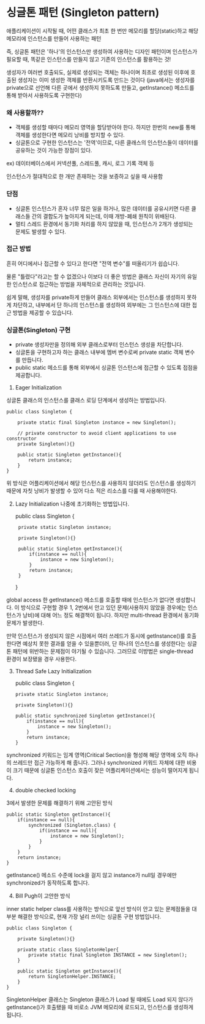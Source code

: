 # 싱글톤 패턴 (Singleton pattern)

애플리케이션이 시작될 때, 어떤 클래스가 최초 한 번만 메모리를 할당(static)하고 해당 메모리에 인스턴스를 만들어 사용하는 패턴

즉, 싱글톤 패턴은 '하나'의 인스턴스만 생성하여 사용하는 디자인 패턴이며 인스턴스가 필요할 때, 똑같은 인스턴스를 만들지 않고 기존의 인스턴스를 활용하는 것!


생성자가 여러번 호출되도, 실제로 생성되는 객체는 하나이며 최초로 생성된 이후에 호출된 생성자는 이미 생성한 객체를 반환시키도록 만드는 것이다
(java에서는 생성자를 private으로 선언해 다른 곳에서 생성하지 못하도록 만들고, getInstance() 메소드를 통해 받아서 사용하도록 구현한다)

### 왜 사용할까?? 

- 객체를 생성할 때마다 메모리 영역을 할당받아야 한다. 하지만 한번의 new를 통해 객체를 생성한다면 메모리 낭비를 방지할 수 있다. 
- 싱글톤으로 구현한 인스턴스는 '전역'이므로, 다른 클래스의 인스턴스들이 데이터를 공유하는 것이 가능한 장점이 있다.

ex) 데이터베이스에서 커넥션풀, 스레드풀, 캐시, 로그 기록 객체 등

인스턴스가 절대적으로 한 개만 존재하는 것을 보증하고 싶을 때 사용함

### 단점

- 싱글톤 인스턴스가 혼자 너무 많은 일을 하거나, 많은 데이터를 공유시키면 다른 클래스들 간의 결합도가 높아지게 되는데, 이때 개방-폐쇄 원칙이 위배된다.
- 멀티 스레드 환경에서 동기화 처리를 하지 않았을 때, 인스턴스가 2개가 생성되는 문제도 발생할 수 있다.


### 접근 방법

흔히 어디에서나 접근할 수 있다고 한다면 "전역 변수"를 떠올리기가 쉽습니다.

물론 "틀렸다"라고는 할 수 없겠으나 이보다 더 좋은 방법은 클래스 자신이 자기의 유일한 인스턴스로 접근하는 방법을 자체적으로 관리하는 것입니다.

쉽게 말해, 생성자를 private하게 만들어 클래스 외부에서는 인스턴스를 생성하지 못하게 차단하고, 내부에서 단 하나의 인스턴스를 생성하여 외부에는 그 인스턴스에 대한 접근 방법을 제공할 수 있습니다.

### 싱글톤(Singleton) 구현

- private 생성자만을 정의해 외부 클래스로부터 인스턴스 생성을 차단합니다.
- 싱글톤을 구현하고자 하는 클래스 내부에 멤버 변수로써 private static 객체 변수를 만듭니다.
- public static 메소드를 통해 외부에서 싱글톤 인스턴스에 접근할 수 있도록 접점을 제공합니다.


1. Eager Initialization

싱글톤 클래스의 인스턴스를 클래스 로딩 단계에서 생성하는 방법입니다.

    public class Singleton {

        private static final Singleton instance = new Singleton();

        // private constructor to avoid client applications to use constructor
        private Singleton(){}

        public static Singleton getInstance(){
            return instance;
        }
    }
    
 위 방식은 어플리케이션에서 해당 인스턴스를 사용하지 않더라도 인스턴스를 생성하기 때문에 자칫 낭비가 발생할 수 있어 다소 적은 리소스를 다룰 때 사용해야한다.
 
 
2. Lazy Initialization
나중에 초기화하는 방법입니다.

    public class Singleton {

        private static Singleton instance;

        private Singleton(){}

        public static Singleton getInstance(){
            if(instance == null){
                instance = new Singleton();
            }
            return instance;
        }
    }

 global access 한 getInstance() 메소드를 호출할 때에 인스턴스가 없다면 생성합니다. 이 방식으로 구현할 경우 1, 2번에서 안고 있던 문제(사용하지 않았을 경우에는 인스턴스가 낭비)에 대해 어느 정도 해결책이 됩니다.
 하지만 multi-thread 환경에서 동기화 문제가 발생한다.
 
 만약 인스턴스가 생성되지 않은 시점에서 여러 쓰레드가 동시에 getInstance()를 호출한다면 예상치 못한 결과를 얻을 수 있을뿐더러, 단 하나의 인스턴스를 생성한다는 싱글톤 패턴에 위반하는 문제점이 야기될 수 있습니다.
 그러므로 이방법은 single-thread 환경이 보장됐을 경우 사용한다.
 
 3. Thread Safe Lazy Initialization


    public class Singleton {

        private static Singleton instance;

        private Singleton(){}

        public static synchronized Singleton getInstance(){
            if(instance == null){
                instance = new Singleton();
            }
            return instance;
        }

synchronized 키워드는 임계 영역(Critical Section)을 형성해 해당 영역에 오직 하나의 쓰레드만 접근 가능하게 해 줍니다. 그러나 synchronized 키워드 자체에 대한 비용이 크기 때문에 싱글톤 인스턴스 호출이 잦은 어플리케이션에서는 성능이 떨어지게 됩니다.



4. double checked locking 

3에서 발생한 문제를 해결하기 위해 고안된 방식

    public static Singleton getInstance(){
        if(instance == null){
            synchronized (Singleton.class) {
                if(instance == null){
                    instance = new Singleton();
                }
            }
        }
        return instance;
    }

getInstance() 메소드 수준에 lock을 걸지 않고 instance가 null일 경우에만 synchronized가 동작하도록 합니다.

4. Bill Pugh이 고안한 방식

inner static helper class를 사용하는 방식으로 앞선 방식이 안고 있는 문제점들을 대부분 해결한 방식으로, 현재 가장 널리 쓰이는 싱글톤 구현 방법입니다.


    public class Singleton {

        private Singleton(){}

        private static class SingletonHelper{
            private static final Singleton INSTANCE = new Singleton();
        }

        public static Singleton getInstance(){
            return SingletonHelper.INSTANCE;
        }
    }
    

SingletonHelper 클래스는 Singleton 클래스가 Load 될 때에도 Load 되지 않다가 getInstance()가 호출됐을 때 비로소 JVM 메모리에 로드되고, 인스턴스를 생성하게 됩니다.

 
